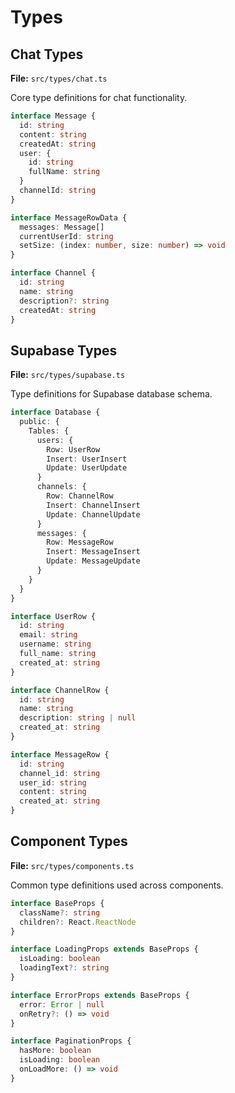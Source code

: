 # Types

## Chat Types
**File:** `src/types/chat.ts`

Core type definitions for chat functionality.

```typescript
interface Message {
  id: string
  content: string
  createdAt: string
  user: {
    id: string
    fullName: string
  }
  channelId: string
}

interface MessageRowData {
  messages: Message[]
  currentUserId: string
  setSize: (index: number, size: number) => void
}

interface Channel {
  id: string
  name: string
  description?: string
  createdAt: string
}
```

## Supabase Types
**File:** `src/types/supabase.ts`

Type definitions for Supabase database schema.

```typescript
interface Database {
  public: {
    Tables: {
      users: {
        Row: UserRow
        Insert: UserInsert
        Update: UserUpdate
      }
      channels: {
        Row: ChannelRow
        Insert: ChannelInsert
        Update: ChannelUpdate
      }
      messages: {
        Row: MessageRow
        Insert: MessageInsert
        Update: MessageUpdate
      }
    }
  }
}

interface UserRow {
  id: string
  email: string
  username: string
  full_name: string
  created_at: string
}

interface ChannelRow {
  id: string
  name: string
  description: string | null
  created_at: string
}

interface MessageRow {
  id: string
  channel_id: string
  user_id: string
  content: string
  created_at: string
}
```

## Component Types
**File:** `src/types/components.ts`

Common type definitions used across components.

```typescript
interface BaseProps {
  className?: string
  children?: React.ReactNode
}

interface LoadingProps extends BaseProps {
  isLoading: boolean
  loadingText?: string
}

interface ErrorProps extends BaseProps {
  error: Error | null
  onRetry?: () => void
}

interface PaginationProps {
  hasMore: boolean
  isLoading: boolean
  onLoadMore: () => void
}
``` 